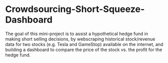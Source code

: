 # Crowdsourcing-Short-Squeeze-Dashboard
The goal of this mini-project is to assist a hypothetical hedge fund in making short selling decisions, by webscraping historical stock/revenue data for two stocks (e.g. Tesla and GameStop) available on the internet, and building a dashboard to compare the price of the stock vs. the profit for the hedge fund.
